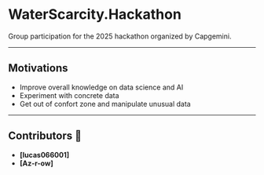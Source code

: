 # WaterScarcity.Hackathon
Group participation for the 2025 hackathon organized by Capgemini. 

---
## Motivations 
- Improve overall knowledge on data science and AI
- Experiment with concrete data
- Get out of confort zone and manipulate unusual data

---
## Contributors 👥

- **[lucas066001]**
- **[Az-r-ow]**